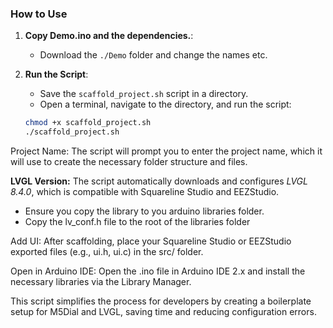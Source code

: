 
### How to Use

1. **Copy Demo.ino and the dependencies.**:
   - Download the `./Demo` folder and change the names etc.

2. **Run the Script**:
   - Save the `scaffold_project.sh` script in a directory.
   - Open a terminal, navigate to the directory, and run the script:

   ```bash
   chmod +x scaffold_project.sh
   ./scaffold_project.sh

Project Name:
The script will prompt you to enter the project name, which it will use to create the necessary folder structure and files.

**LVGL Version:**
The script automatically downloads and configures *LVGL 8.4.0*, which is compatible with Squareline Studio and EEZStudio.

- Ensure you copy the library to you arduino libraries folder.
- Copy the lv_conf.h file to the root of the libraries folder

Add UI:
After scaffolding, place your Squareline Studio or EEZStudio exported files (e.g., ui.h, ui.c) in the src/ folder.

Open in Arduino IDE:
Open the .ino file in Arduino IDE 2.x and install the necessary libraries via the Library Manager.

This script simplifies the process for developers by creating a boilerplate setup for M5Dial and LVGL, saving time and reducing configuration errors.

